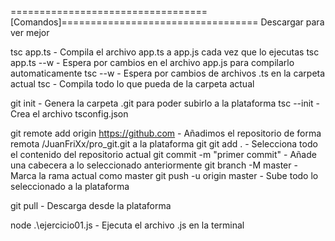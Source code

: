 
==================================[Comandos]==================================
Descargar para ver mejor

tsc app.ts      - Compila el archivo app.ts a app.js cada vez que lo ejecutas
tsc app.ts --w  - Espera por cambios en el archivo app.js para compilarlo automaticamente
tsc --w         - Espera por cambios de archivos .ts en la carpeta actual
tsc             - Compila todo lo que pueda de la carpeta actual

git init        - Genera la carpeta .git para poder subirlo a la plataforma
tsc --init      - Crea el archivo tsconfig.json


git remote add origin https://github.com    - Añadimos el repositorio de forma remota
    /JuanFriXx/pro_git.git                  a la plataforma git
git add .                               - Selecciona todo el contenido del repositorio actual
git commit -m "primer commit"           - Añade una cabecera a lo seleccionado anteriormente
git branch -M master                    - Marca la rama actual como master
git push -u origin master               - Sube todo lo seleccionado a la plataforma

git pull                                - Descarga desde la plataforma

node .\ejercicio01.js                   - Ejecuta el archivo .js en la terminal
